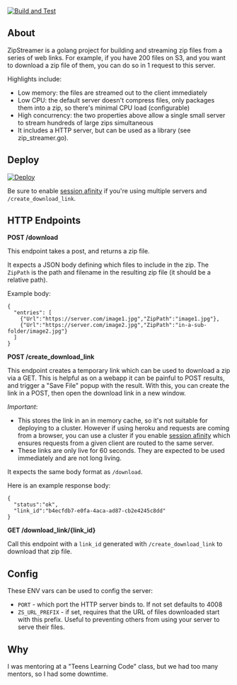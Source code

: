 
[![Build and Test](https://github.com/scosman/zipstreamer/actions/workflows/test.yml/badge.svg)](https://github.com/scosman/zipstreamer/actions/workflows/test.yml)

## About

ZipStreamer is a golang project for building and streaming zip files from a series of web links. For example, if you have 200 files on S3, and you want to download a zip file of them, you can do so in 1 request to this server.

Highlights include:

 - Low memory: the files are streamed out to the client immediately
 - Low CPU: the default server doesn't compress files, only packages them into a zip, so there's minimal CPU load (configurable)
 - High concurrency: the two properties above allow a single small server to stream hundreds of large zips simultaneous
 - It includes a HTTP server, but can be used as a library (see zip_streamer.go).

## Deploy

[![Deploy](https://www.herokucdn.com/deploy/button.svg)](https://heroku.com/deploy)

Be sure to enable [session afinity](https://devcenter.heroku.com/articles/session-affinity) if you're using multiple servers and `/create_download_link`.

## HTTP Endpoints

**POST /download**

This endpoint takes a post, and returns a zip file.

It expects a JSON body defining which files to include in the zip. The `ZipPath` is the path and filename in the resulting zip file (it should be a relative path).

Example body:

```
{
  "entries": [
    {"Url":"https://server.com/image1.jpg","ZipPath":"image1.jpg"},
    {"Url":"https://server.com/image2.jpg","ZipPath":"in-a-sub-folder/image2.jpg"}
  ]
}
```

**POST /create_download_link**

This endpoint creates a temporary link which can be used to download a zip via a GET. This is helpful as on a webapp it can be painful to POST results, and trigger a "Save File" popup with the result. With this, you can create the link in a POST, then open the download link in a new window.

*Important*:

 - This stores the link in an in memory cache, so it's not suitable for deploying to a cluster. However if using heroku and requests are coming from a browser, you can use a cluster if you enable [session afinity](https://devcenter.heroku.com/articles/session-affinity) which ensures requests from a given client are routed to the same server.
 - These links are only live for 60 seconds. They are expected to be used immediately and are not long living.

It expects the same body format as `/download`.

Here is an example response body:

```
{
  "status":"ok",
  "link_id":"b4ecfdb7-e0fa-4aca-ad87-cb2e4245c8dd"
}
```

**GET /download_link/{link_id}**

Call this endpoint with a `link_id` generated with `/create_download_link` to download that zip file.

## Config

These ENV vars can be used to config the server:

 - `PORT` - which port the HTTP server binds to. If not set defaults to 4008
 - `ZS_URL_PREFIX` - if set, requires that the URL of files downloaded start with this prefix. Useful to preventing others from using your server to serve their files.

## Why

I was mentoring at a "Teens Learning Code" class, but we had too many mentors, so I had some downtime.

